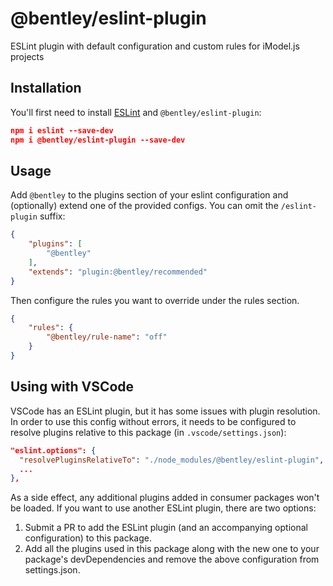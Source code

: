 # @bentley/eslint-plugin

ESLint plugin with default configuration and custom rules for iModel.js projects

## Installation

You'll first need to install [ESLint](http://eslint.org) and `@bentley/eslint-plugin`:

```json
npm i eslint --save-dev
npm i @bentley/eslint-plugin --save-dev
```

## Usage

Add `@bentley` to the plugins section of your eslint configuration and (optionally) extend one of the provided configs. You can omit the `/eslint-plugin` suffix:

```json
{
    "plugins": [
        "@bentley"
    ],
    "extends": "plugin:@bentley/recommended"
}
```

Then configure the rules you want to override under the rules section.

```json
{
    "rules": {
        "@bentley/rule-name": "off"
    }
}
```

## Using with VSCode

VSCode has an ESLint plugin, but it has some issues with plugin resolution. In order to use this config without errors, it needs to be configured to resolve plugins relative to this package (in `.vscode/settings.json`):

```json
"eslint.options": {
  "resolvePluginsRelativeTo": "./node_modules/@bentley/eslint-plugin",
  ...
},
```

As a side effect, any additional plugins added in consumer packages won't be loaded. If you want to use another ESLint plugin, there are two options:

1. Submit a PR to add the ESLint plugin (and an accompanying optional configuration) to this package.
2. Add all the plugins used in this package along with the new one to your package's devDependencies and remove the above configuration from settings.json.

